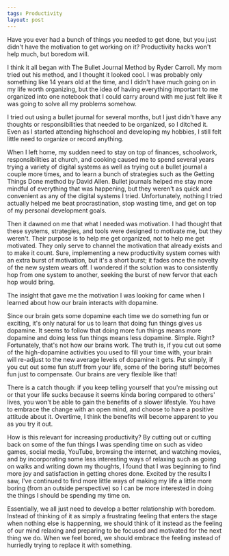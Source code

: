 ```yaml
---
tags: Productivity
layout: post
---
```


Have you ever had a bunch of things you needed to get done, but you just didn't have the motivation to get working on it? Productivity hacks won't help much, but boredom will.

I think it all began with The Bullet Journal Method by Ryder Carroll. My mom tried out his method, and I thought it looked cool. I was probably only something like 14 years old at the time, and I didn't have much going on in my life worth organizing, but the idea of having everything important to me organized into one notebook that I could carry around with me just felt like it was going to solve all my problems somehow.

I tried out using a bullet journal for several months, but I just didn't have any thoughts or responsibilities that needed to be organized, so I ditched it. Even as I started attending highschool and developing my hobbies, I still felt little need to organize or record anything.

When I left home, my sudden need to stay on top of finances, schoolwork, responsibilities at church, and cooking caused me to spend several years trying a variety of digital systems as well as trying out a bullet journal a couple more times, and to learn a bunch of strategies such as the Getting Things Done method by David Allen. Bullet journals helped me stay more mindful of everything that was happening, but they weren't as quick and convenient as any of the digital systems I tried. Unfortunately, nothing I tried actually helped me beat procrastination, stop wasting time, and get on top of my personal development goals.

Then it dawned on me that what I needed was motivation. I had thought that these systems, strategies, and tools were designed to motivate me, but they weren't. Their purpose is to help me get organized, not to help me get motivated. They only serve to channel the motivation that already exists and to make it count. Sure, implementing a new productivity system comes with an extra burst of motivation, but it's a short burst; it fades once the novelty of the new system wears off. I wondered if the solution was to consistently hop from one system to another, seeking the burst of new fervor that each hop would bring.

The insight that gave me the motivation I was looking for came when I learned about how our brain interacts with dopamine.

Since our brain gets some dopamine each time we do something fun or exciting, it's only natural for us to learn that doing fun things gives us dopamine. It seems to follow that doing more fun things means more dopamine and doing less fun things means less dopamine. Simple. Right? Fortunately, that's not how our brains work. The truth is, if you cut out some of the high-dopamine activities you used to fill your time with, your brain will re-adjust to the new average levels of dopamine it gets. Put simply, if you cut out some fun stuff from your life, some of the boring stuff becomes fun just to compensate. Our brains are very flexible like that!

There is a catch though: if you keep telling yourself that you're missing out or that your life sucks because it seems kinda boring compared to others' lives, you won't be able to gain the benefits of a slower lifestyle. You have to embrace the change with an open mind, and choose to have a positive attitude about it. Overtime, I think the benefits will become apparent to you as you try it out.

How is this relevant for increasing productivity? By cutting out or cutting back on some of the fun things I was spending time on such as video games, social media, YouTube, browsing the internet, and watching movies, and by incorporating some less interesting ways of relaxing such as going on walks and writing down my thoughts, I found that I was beginning to find more joy and satisfaction in getting chores done. Excited by the results I saw, I've continued to find more little ways of making my life a little more boring (from an outside perspective) so I can be more interested in doing the things I should be spending my time on.

Essentially, we all just need to develop a better relationship with boredom. Instead of thinking of it as simply a frustrating feeling that enters the stage when nothing else is happenning, we should think of it instead as the feeling of our mind relaxing and preparing to be focused and motivated for the next thing we do. When we feel bored, we should embrace the feeling instead of hurriedly trying to replace it with something.
